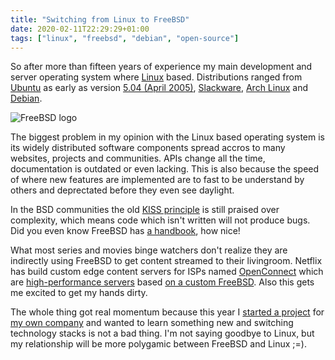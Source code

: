 ```yaml
---
title: "Switching from Linux to FreeBSD"
date: 2020-02-11T22:29:29+01:00
tags: ["linux", "freebsd", "debian", "open-source"]
---
```


So after more than fifteen years of experience my main development and server operating system where [Linux](https://en.wikipedia.org/wiki/Linux) based. Distributions ranged from [Ubuntu](https://en.wikipedia.org/wiki/Ubuntu) as early as version [5.04 (April 2005)](https://en.wikipedia.org/wiki/Ubuntu_version_history#Ubuntu_5.04_(Hoary_Hedgehog)), [Slackware](https://en.wikipedia.org/wiki/Slackware), [Arch Linux](https://en.wikipedia.org/wiki/Arch_Linux) and [Debian](https://en.wikipedia.org/wiki/Debian).

![FreeBSD logo](/images/switching-from-linux-to-freebsd/FREEBSD_Logo_Horiz_Pos_RGB.png)

The biggest problem in my opinion with the Linux based operating system is its widely distributed software components spread accros to many websites, projects and communities. APIs change all the time, documentation is outdated or even lacking. This is also because the speed of where new features are implemented are to fast to be understand by others and deprectated before they even see daylight.

In the BSD communities the old [KISS principle](https://en.wikipedia.org/wiki/KISS_principle) is still praised over complexity, which means code which isn't written will not produce bugs. Did you even know FreeBSD has [a handbook](https://www.freebsd.org/doc/en_US.ISO8859-1/books/handbook/), how nice!

What most series and movies binge watchers don't realize they are indirectly using FreeBSD to get content streamed to their livingroom. Netflix has build custom edge content servers for ISPs named [OpenConnect](https://openconnect.netflix.com/en_gb/) which are [high-performance servers](https://netflixtechblog.com/serving-100-gbps-from-an-open-connect-appliance-cdb51dda3b99) based [on a custom FreeBSD](https://people.freebsd.org/~scottl/Netflix-BSDCan-20130515.pdf). Also this gets me excited to get my hands dirty.

The whole thing got real momentum because this year I [started a project](https://devolkstuinverbindt.nl) for [my own company](https://xor-gate-engineering.com) and wanted to learn something new and switching technology stacks is not a bad thing. I'm not saying goodbye to Linux, but my relationship will be more polygamic between FreeBSD and Linux ;=).
